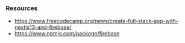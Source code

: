 
### Resources 
- https://www.freecodecamp.org/news/create-full-stack-app-with-nextjs13-and-firebase/
- https://www.npmjs.com/package/firebase